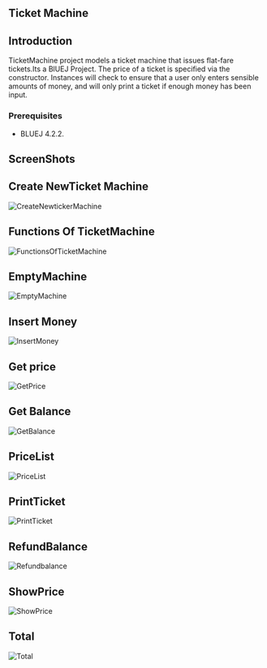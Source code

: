 ## Ticket Machine

## Introduction
TicketMachine project models a ticket machine that issues
flat-fare tickets.Its a BlUEJ Project.
The price of a ticket is specified via the constructor.
Instances will check to ensure that a user only enters
sensible amounts of money, and will only print a ticket
if enough money has been input.

### Prerequisites
* BLUEJ 4.2.2.

## ScreenShots

## Create NewTicket Machine

![CreateNewtickerMachine](ScreenShots/CreateNewtickerMachine.png)

## Functions Of TicketMachine

![FunctionsOfTicketMachine](ScreenShots/FunctionsOfTicketMachine.png)

## EmptyMachine

![EmptyMachine](ScreenShots/EmptyMachine.png)


## Insert Money

![InsertMoney](ScreenShots/InsertMoney.png)

## Get price

![GetPrice](ScreenShots/Getprice.png)

## Get Balance

![GetBalance](ScreenShots/GetBalance.png)

## PriceList

![PriceList](ScreenShots/PriceList.png)

## PrintTicket

![PrintTicket](ScreenShots/PrintTicket.png)

## RefundBalance

![Refundbalance](ScreenShots/Refundbalance.png)

## ShowPrice

![ShowPrice](ScreenShots/ShowPrice.png)

## Total

![Total](ScreenShots/Total.png)